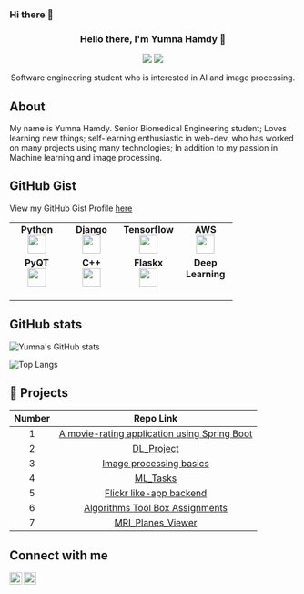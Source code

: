 ### Hi there 👋

<div align="center">
  
  ### Hello there, I'm Yumna Hamdy 🤖 
  

  [![](https://komarev.com/ghpvc/?username=Yumna-Hamdy&color=blue&label=Profile%20Views)](https://github.com/Yumna-Hamdy/Yumna-Hamdy)
  [![](https://img.shields.io/github/followers/Yumna-Hamdy?label=GitHub%20Followers)](https://github.com/Yumna-Hamdy/Yumna-Hamdy)
  
  Software engineering student who is interested in AI and image processing.
</div>


About
-----
My name is Yumna Hamdy. Senior Biomedical Engineering student; Loves learning new things; self-learning enthusiastic in web-dev, who has worked on many projects using many technologies; In addition to my passion in Machine learning and image processing.  

GitHub Gist
-----------
View my GitHub Gist Profile [here](https://gist.github.com/Yumna-Hamdy)
<table width="320px">
    <tbody>
        <tr valign="top">
            <td width="80px" align="center">
              <span><strong>Python</strong></span><br>
              <img height="32px" src="https://cdn.jsdelivr.net/gh/devicons/devicon/icons/python/python-original.svg">
            </td>
            <td width="80px" align="center">
              <span><strong>Django</strong></span><br>
              <img height="32" src="https://static.djangoproject.com/img/logos/django-logo-negative.1d528e2cb5fb.png">
            </td>
            <td width="80px" align="center">
              <span><strong>Tensorflow</strong></span><br>
              <img height="32" src="https://upload.wikimedia.org/wikipedia/commons/thumb/a/ab/TensorFlow_logo.svg/1200px-TensorFlow_logo.svg.png">
            </td>
            <td width="80px" align="center">
              <span><strong>AWS</strong></span><br>
              <img height="32px" src="https://cdn.jsdelivr.net/gh/devicons/devicon/icons/amazonwebservices/amazonwebservices-original.svg">
            </td>
        </tr>
        <tr valign="top">
            <td width="80px" align="center">
              <span><strong>PyQT</strong></span><br>
              <img height="32px" src="https://2.bp.blogspot.com/-JnDJMI0s2n4/Wnyd4XnXLoI/AAAAAAAALY4/KYujvB5oO0gU-6uoMeAbcK9zmigQsDa3wCLcBGAs/s1600/pqtPython.jpg">
            </td>
            <td width="80px" align="center">
              <span><strong>C++</strong></span><br>
              <img height="32px" src="https://encrypted-tbn0.gstatic.com/images?q=tbn:ANd9GcSsTB0aWQUIXpAwP_4iTOqMKzkKBcSPUfsw0Q&usqp=CAU">
            </td>
            <td width="80px" align="center">
              <span><strong>Flaskx</strong></span><br>
              <img height="32px" src="https://upload.wikimedia.org/wikipedia/commons/thumb/3/3c/Flask_logo.svg/1200px-Flask_logo.svg.png">
            </td>
            <td width="80px" align="center">
              <span><strong>Deep Learning</strong></span><br>
              <img height="32px">
            </td>
        </tr>
    </tbody>
</table>

GitHub stats
------------
![Yumna's GitHub stats](https://github-readme-stats.vercel.app/api?username=Yumna-Hamdy&hide=stars&count_private=true&show_icons=true&include_all_commits=true&theme=tokyonight)

![Top Langs](https://github-readme-stats.vercel.app/api/top-langs/?username=Yumna-Hamdy&layout=compact&langs_count=6&hide=html&theme=tokyonight)


🫠 Projects
--------
| Number | Repo Link  |
| :-----: | :-: |
| 1 | [A movie-rating application using Spring Boot](https://github.com/Yumna-Hamdy/BankMisrFinalProject) |
| 2 | [DL_Project](https://github.com/Yumna-Hamdy/Deep-Learning-Detecring-Melanoma) |
| 3 | [Image processing basics](https://github.com/Yumna-Hamdy/imagesTasks) |
| 4 | [ML_Tasks](https://github.com/Yumna-Hamdy/Machine-Learnings) |
| 5 | [Flickr like-app backend](https://github.com/Yumna-Hamdy/software-project/tree/main/flickr-backend) |
| 6 | [Algorithms Tool Box Assignments](https://github.com/Yumna-Hamdy/Algorithms-tool-box) |
| 7 | [MRI_Planes_Viewer](https://github.com/Yumna-Hamdy/MRI_Planes_Viewer) |


Connect with me 
-----------------------------------------------------
[<img align="left" width="22px" src="https://cdn.jsdelivr.net/npm/simple-icons@v3/icons/linkedin.svg" />][linkedin]
[<img align="left" width="22px" src="https://cdn.jsdelivr.net/npm/simple-icons@v3/icons/whatsapp.svg" />][whatsapp]


</br>

[linkedin]:https://www.linkedin.com/in/yumna-hamdy-50b20b200
[whatsapp]: https://wa.me/201099895374

